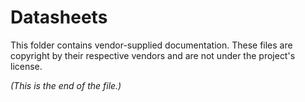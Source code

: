 # Datasheets

This folder contains vendor-supplied documentation. These files are
copyright by their respective vendors and are not under the project's
license.

_(This is the end of the file.)_
